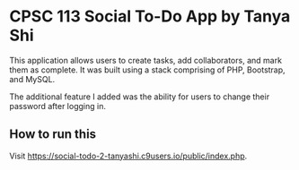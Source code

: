 # CPSC 113 Social To-Do App by Tanya Shi

This application allows users to create tasks, add collaborators, and mark them as
complete. It was built using a stack comprising of PHP, Bootstrap, and MySQL. 

The additional feature I added was the ability for users to change their password after logging in. 

## How to run this

Visit https://social-todo-2-tanyashi.c9users.io/public/index.php.
